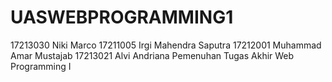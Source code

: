 # UASWEBPROGRAMMING1
17213030 Niki Marco
17211005 Irgi Mahendra Saputra
17212001 Muhammad Amar Mustajab
17213021 Alvi Andriana
Pemenuhan Tugas Akhir Web Programming I
